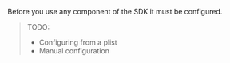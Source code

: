 Before you use any component of the SDK it must be configured.

> TODO:
> 
> - Configuring from a plist
> - Manual configuration